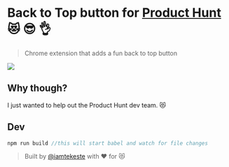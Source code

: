 # Back to Top button for [Product Hunt](https://www.producthunt.com/) :heart_eyes_cat: :sunglasses: :ok_hand:
> Chrome extension that adds a fun back to top button

![](http://i.imgur.com/c2xyJGS.gif)

## Why though?
I just wanted to help out the Product Hunt dev team. :heart_eyes_cat:

## Dev
``` js
npm run build //this will start babel and watch for file changes
```      

> Built by [@iamtekeste](https:/twitter.com/iamtekeste/) with :heart: for :heart_eyes_cat:
